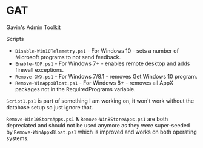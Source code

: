# GAT
Gavin's Admin Toolkit

Scripts

* `Disable-Win10Telemetry.ps1` - For Windows 10 - sets a number of Microsoft programs to not send feedback.
* `Enable-RDP.ps1` - For Windows 7+ - enables remote desktop and adds firewall exceptions.
* `Remove-GWX.ps1` - For Windows 7/8.1 - removes Get Windows 10 program.
* `Remove-WinAppxBloat.ps1` - For Windows 8+ - removes all AppX packages not in the RequiredPrograms variable.

`Script1.ps1` is part of something I am working on, it won't work without the database setup so just ignore that.

`Remove-Win10StoreApps.ps1` & `Remove-Win8StoreApps.ps1` are both depreciated and should not be used anymore as they were super-seeded by `Remove-WinAppxBloat.ps1` which is improved and works on both operating systems.
